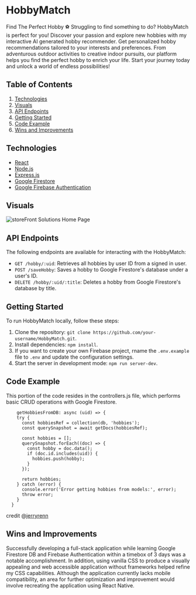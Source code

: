 # HobbyMatch

Find The Perfect Hobby ⚽
Struggling to find something to do? HobbyMatch is perfect for you! Discover your passion and explore new hobbies with my interactive AI generated hobby recommender. Get personalized hobby recommendations tailored to your interests and preferences. From adventurous outdoor activities to creative indoor pursuits, our platform helps you find the perfect hobby to enrich your life. Start your journey today and unlock a world of endless possibilities!

## Table of Contents

1. [Technologies](#technologies)
2. [Visuals](#visuals)
3. [API Endpoints](#api-endpoints)
4. [Getting Started](#getting-started)
5. [Code Example](#code-example)
6. [Wins and Improvements](#wins-and-improvements)

## Technologies

- [React](https://react.dev/)
- [Node.js](https://nodejs.org/)
- [Express.js](https://expressjs.com/)
- [Google Firestore](https://firebase.google.com/)
- [Google Firebase Authentication](https://firebase.google.com/)

## Visuals

![storeFront Solutions Home Page](./loader.io-test.png)


## API Endpoints

The following endpoints are available for interacting with the HobbyMatch:

- `GET /hobby/:uid`: Retrieves all hobbies by user ID from a signed in user.
- `POST /saveHobby`: Saves a hobby to Google Firestore's database under a user's ID.
- `DELETE /hobby/:uid/:title`: Deletes a hobby from Google Firestore's database by title.

## Getting Started

To run HobbyMatch locally, follow these steps: 

1. Clone the repository: `git clone https://github.com/your-username/HobbyMatch.git`.
2. Install dependencies: `npm install`.
3. If you want to create your own Firebase project, rname the `.env.example` file to `.env` and update the configuration settings.
5. Start the server in development mode: `npm run server-dev`.

## Code Example

This portion of the code resides in the controllers.js file, which performs basic CRUD operations with Google Firestore.
```
    getHobbiesFromDB: async (uid) => {
    try {
      const hobbiesRef = collection(db, 'hobbies');
      const querySnapshot = await getDocs(hobbiesRef);

      const hobbies = [];
      querySnapshot.forEach((doc) => {
        const hobby = doc.data();
        if (doc.id.includes(uid)) {
          hobbies.push(hobby);
        }
      });

      return hobbies;
    } catch (error) {
      console.error('Error getting hobbies from models:', error);
      throw error;
    }
  }
```
credit @[jerryrenn](https://github.com/jerryrenn)

## Wins and Improvements

Successfully developing a full-stack application while learning Google Firestore DB and Firebase Authentication within a timebox of 3 days was a notable accomplishment. In addition, using vanilla CSS to produce a visually appealing and web accessible application without frameworks helped refine my CSS capabilities. Although the application currently lacks mobile compatibility, an area for further optimization and improvement would involve recreating the application using React Native.
